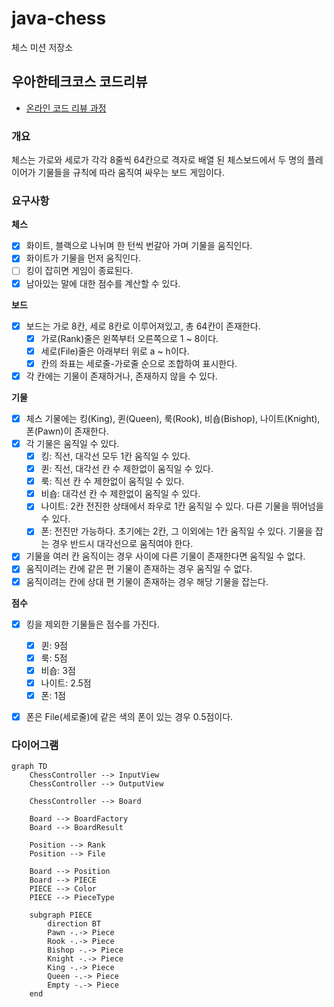 # java-chess

체스 미션 저장소

## 우아한테크코스 코드리뷰

- [온라인 코드 리뷰 과정](https://github.com/woowacourse/woowacourse-docs/blob/master/maincourse/README.md)

### 개요

체스는 가로와 세로가 각각 8줄씩 64칸으로 격자로 배열 된 체스보드에서 두 명의 플레이어가 기물들을 규칙에 따라 움직여 싸우는 보드 게임이다.

### 요구사항

**체스**

- [x] 화이트, 블랙으로 나뉘며 한 턴씩 번갈아 가며 기물을 움직인다.
- [x] 화이트가 기물을 먼저 움직인다.
- [ ] 킹이 잡히면 게임이 종료된다.
- [x] 남아있는 말에 대한 점수를 계산할 수 있다.

**보드**

- [x] 보드는 가로 8칸, 세로 8칸로 이루어져있고, 총 64칸이 존재한다.
    - [x] 가로(Rank)줄은 왼쪽부터 오른쪽으로 1 ~ 8이다.
    - [x] 세로(File)줄은 아래부터 위로 a ~ h이다.
    - [x] 칸의 좌표는 세로줄-가로줄 순으로 조합하여 표시한다.
- [x] 각 칸에는 기물이 존재하거나, 존재하지 않을 수 있다.

**기물**

- [x] 체스 기물에는 킹(King), 퀸(Queen), 룩(Rook), 비숍(Bishop), 나이트(Knight), 폰(Pawn)이 존재한다.
- [x] 각 기물은 움직일 수 있다.
    - [x] 킹: 직선, 대각선 모두 1칸 움직일 수 있다.
    - [x] 퀸: 직선, 대각선 칸 수 제한없이 움직일 수 있다.
    - [x] 룩: 직선 칸 수 제한없이 움직일 수 있다.
    - [x] 비숍: 대각선 칸 수 제한없이 움직일 수 있다.
    - [x] 나이트: 2칸 전진한 상태에서 좌우로 1칸 움직일 수 있다. 다른 기물을 뛰어넘을 수 있다.
    - [x] 폰: 전진만 가능하다. 초기에는 2칸, 그 이외에는 1칸 움직일 수 있다. 기물을 잡는 경우 반드시 대각선으로 움직여야 한다.
- [x] 기물을 여러 칸 움직이는 경우 사이에 다른 기물이 존재한다면 움직일 수 없다.
- [x] 움직이려는 칸에 같은 편 기물이 존재하는 경우 움직일 수 없다.
- [x] 움직이려는 칸에 상대 편 기물이 존재하는 경우 해당 기물을 잡는다.

**점수**
- [x] 킹을 제외한 기물들은 점수를 가진다. 
  - [x] 퀸: 9점
  - [x] 룩: 5점
  - [x] 비숍: 3점
  - [x] 나이트: 2.5점
  - [x] 폰: 1점
- [x] 폰은 File(세로줄)에 같은 색의 폰이 있는 경우 0.5점이다.


### 다이어그램

```mermaid
graph TD
    ChessController --> InputView
    ChessController --> OutputView

    ChessController --> Board
    
    Board --> BoardFactory
    Board --> BoardResult

    Position --> Rank
    Position --> File

    Board --> Position
    Board --> PIECE
    PIECE --> Color
    PIECE --> PieceType

    subgraph PIECE
        direction BT
        Pawn -.-> Piece
        Rook -.-> Piece
        Bishop -.-> Piece
        Knight -.-> Piece
        King -.-> Piece
        Queen -.-> Piece
        Empty -.-> Piece
    end
```